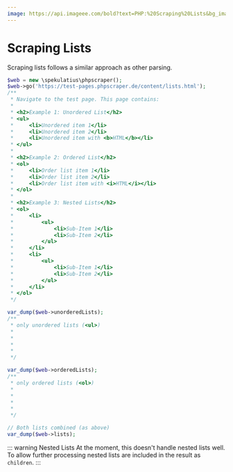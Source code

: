 ```yaml
---
image: https://api.imageee.com/bold?text=PHP:%20Scraping%20Lists&bg_image=https://images.unsplash.com/photo-1542762933-ab3502717ce7
---
```


# Scraping Lists

Scraping lists follows a similar approach as other parsing.

```PHP
$web = new \spekulatius\phpscraper();
$web->go('https://test-pages.phpscraper.de/content/lists.html');
/**
 * Navigate to the test page. This page contains:
 *
 * <h2>Example 1: Unordered List</h2>
 * <ul>
 *     <li>Unordered item 1</li>
 *     <li>Unordered item 2</li>
 *     <li>Unordered item with <b>HTML</b></li>
 * </ul>
 *
 * <h2>Example 2: Ordered List</h2>
 * <ol>
 *     <li>Order list item 1</li>
 *     <li>Order list item 2</li>
 *     <li>Order list item with <i>HTML</i></li>
 * </ol>
 *
 * <h2>Example 3: Nested Lists</h2>
 * <ol>
 *     <li>
 *         <ul>
 *             <li>Sub-Item 1</li>
 *             <li>Sub-Item 2</li>
 *         </ul>
 *     </li>
 *     <li>
 *         <ul>
 *             <li>Sub-Item 1</li>
 *             <li>Sub-Item 2</li>
 *         </ul>
 *     </li>
 * </ol>
 */

var_dump($web->unorderedLists);
/**
 * only unordered lists (<ul>)
 *
 *
 *
 *
 */

var_dump($web->orderedLists);
/**
 * only ordered lists (<ol>)
 *
 *
 *
 *
 */

// Both lists combined (as above)
var_dump($web->lists);
```

::: warning Nested Lists
At the moment, this doesn't handle nested lists well. To allow further processing nested lists are included in the result as `children`.
:::
